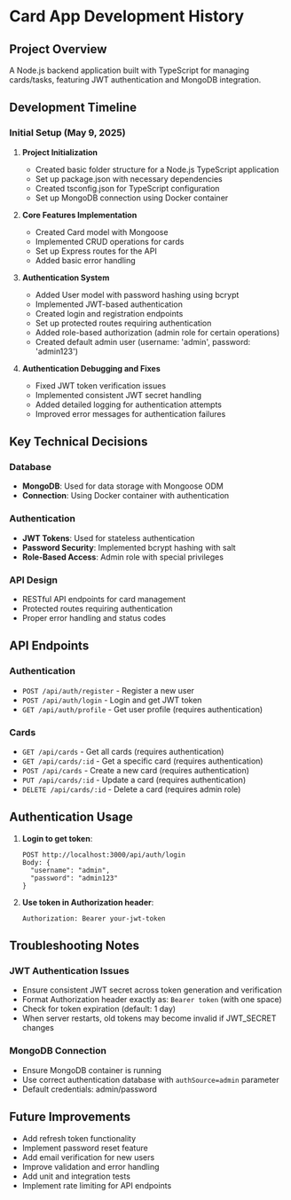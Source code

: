 # Card App Development History

## Project Overview
A Node.js backend application built with TypeScript for managing cards/tasks, featuring JWT authentication and MongoDB integration.

## Development Timeline

### Initial Setup (May 9, 2025)

1. **Project Initialization**
   - Created basic folder structure for a Node.js TypeScript application
   - Set up package.json with necessary dependencies
   - Created tsconfig.json for TypeScript configuration
   - Set up MongoDB connection using Docker container

2. **Core Features Implementation**
   - Created Card model with Mongoose
   - Implemented CRUD operations for cards
   - Set up Express routes for the API
   - Added basic error handling

3. **Authentication System**
   - Added User model with password hashing using bcrypt
   - Implemented JWT-based authentication
   - Created login and registration endpoints
   - Set up protected routes requiring authentication
   - Added role-based authorization (admin role for certain operations)
   - Created default admin user (username: 'admin', password: 'admin123')

4. **Authentication Debugging and Fixes**
   - Fixed JWT token verification issues
   - Implemented consistent JWT secret handling
   - Added detailed logging for authentication attempts
   - Improved error messages for authentication failures

## Key Technical Decisions

### Database
- **MongoDB**: Used for data storage with Mongoose ODM
- **Connection**: Using Docker container with authentication

### Authentication
- **JWT Tokens**: Used for stateless authentication
- **Password Security**: Implemented bcrypt hashing with salt
- **Role-Based Access**: Admin role with special privileges

### API Design
- RESTful API endpoints for card management
- Protected routes requiring authentication
- Proper error handling and status codes

## API Endpoints

### Authentication
- `POST /api/auth/register` - Register a new user
- `POST /api/auth/login` - Login and get JWT token
- `GET /api/auth/profile` - Get user profile (requires authentication)

### Cards
- `GET /api/cards` - Get all cards (requires authentication)
- `GET /api/cards/:id` - Get a specific card (requires authentication)
- `POST /api/cards` - Create a new card (requires authentication)
- `PUT /api/cards/:id` - Update a card (requires authentication)
- `DELETE /api/cards/:id` - Delete a card (requires admin role)

## Authentication Usage

1. **Login to get token**:
   ```
   POST http://localhost:3000/api/auth/login
   Body: {
     "username": "admin",
     "password": "admin123"
   }
   ```

2. **Use token in Authorization header**:
   ```
   Authorization: Bearer your-jwt-token
   ```

## Troubleshooting Notes

### JWT Authentication Issues
- Ensure consistent JWT secret across token generation and verification
- Format Authorization header exactly as: `Bearer token` (with one space)
- Check for token expiration (default: 1 day)
- When server restarts, old tokens may become invalid if JWT_SECRET changes

### MongoDB Connection
- Ensure MongoDB container is running
- Use correct authentication database with `authSource=admin` parameter
- Default credentials: admin/password

## Future Improvements

- Add refresh token functionality
- Implement password reset feature
- Add email verification for new users
- Improve validation and error handling
- Add unit and integration tests
- Implement rate limiting for API endpoints
